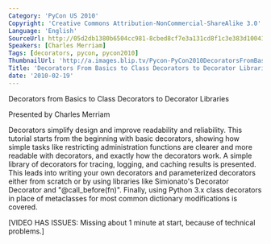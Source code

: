```yaml
---
Category: 'PyCon US 2010'
Copyright: 'Creative Commons Attribution-NonCommercial-ShareAlike 3.0'
Language: 'English'
SourceUrl: http://05d2db1380b6504cc981-8cbed8cf7e3a131cd8f1c3e383d10041.r93.cf2.rackcdn.com/pycon-us-2010/350_decorators-from-basics-to-class-decorators-to-decorator-libraries-138.m4v
Speakers: [Charles Merriam]
Tags: [decorators, pycon, pycon2010]
ThumbnailUrl: 'http://a.images.blip.tv/Pycon-PyCon2010DecoratorsFromBasicsToClassDecoratorsToDecorato979.png'
Title: 'Decorators From Basics to Class Decorators to Decorator Libraries (#138)'
date: '2010-02-19'
---
```

Decorators from Basics to Class Decorators to Decorator Libraries

  
Presented by Charles Merriam

  
Decorators simplify design and improve readability and reliability. This
tutorial starts from the beginning with basic decorators, showing how simple
tasks like restricting administration functions are clearer and more readable
with decorators, and exactly how the decorators work. A simple library of
decorators for tracing, logging, and caching results is presented. This leads
into writing your own decorators and parameterized decorators either from
scratch or by using libraries like Simionato's Decorator Decorator and
"@call_before(fn)". Finally, using Python 3.x class decorators in place of
metaclasses for most common dictionary modifications is covered.

  
[VIDEO HAS ISSUES: Missing about 1 minute at start, because of technical
problems.]
